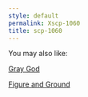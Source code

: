 ```yaml
---
style: default
permalink: Xscp-1060
title: scp-1060
---
```

You may also like:

[Gray God](http://scp-wiki.net/gray-god)

[Figure and Ground](http://scp-wiki.net/figure-and-ground)
